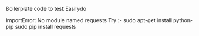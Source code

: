 Boilerplate code to test Easilydo 

ImportError: No module named requests
Try :-
  sudo apt-get install python-pip
  sudo pip install requests
